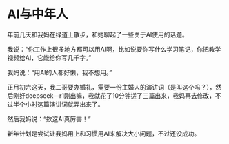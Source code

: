 # AI与中年人

年前几天和我妈在绿道上散步，和她聊起了一些关于AI使用的话题。

我说：“你工作上很多地方都可以用AI啊，比如说要你写什么学习笔记，你把教学视频给AI，它能给你写几千字。”

我妈说：“用AI的人都好懒，我不想用。”

正月初六这天，我二哥要办婚礼，需要一份主婚人的演讲词（是叫这个吗？），然后刚好deepseek—r1刚出嘛，我就花了10分钟搓了三篇出来，我妈再去修改，不过半个小时这篇演讲词就弄出来了。

然后我妈说：“欸这AI真厉害！”

新年计划是尝试让我妈用上和习惯用AI来解决大小问题，不过还没成功。

